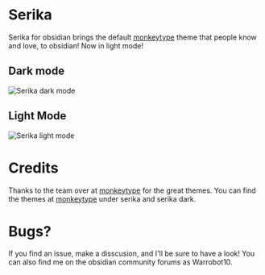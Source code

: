 # Serika
Serika for obsidian brings the default [monkeytype](monkeytype.com) theme that people know and love, to obsidian!
Now in light mode!
## Dark mode

![Serika dark mode](https://github.com/Warrobot10/Serika-for-obsidian/assets/132307750/c56d3a11-21d1-4e84-8223-f0801f2bae22)

## Light Mode

![Serika light mode](https://github.com/Warrobot10/Serika-for-obsidian/assets/132307750/795b8872-3c6f-44d8-b313-505d3b73f626)

# Credits
Thanks to the team over at [monkeytype](monkeytype.com) for the great themes.
You can find the themes at [monkeytype](monkeytype.com) under serika and serika dark.

# Bugs?
If you find an issue, make a disscusion, and I'll be sure to have a look!
You can also find me on the obsidian community forums as Warrobot10.
